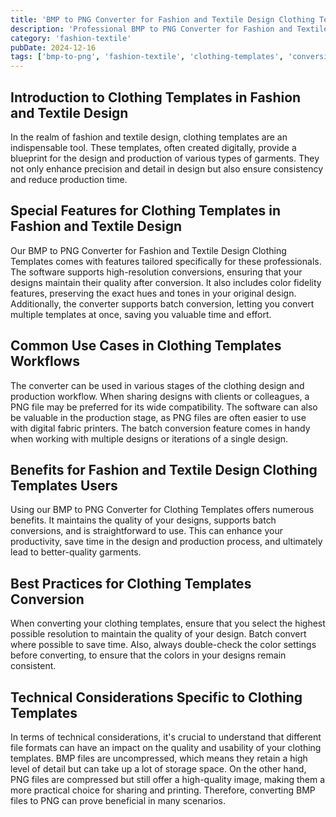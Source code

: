 ```yaml
---
title: 'BMP to PNG Converter for Fashion and Textile Design Clothing Templates'
description: 'Professional BMP to PNG Converter for Fashion and Textile Design Clothing Templates. Optimized for Fashion and Textile Design clothing templates workflows.'
category: 'fashion-textile'
pubDate: 2024-12-16
tags: ['bmp-to-png', 'fashion-textile', 'clothing-templates', 'conversion']
---
```


## Introduction to Clothing Templates in Fashion and Textile Design

In the realm of fashion and textile design, clothing templates are an indispensable tool. These templates, often created digitally, provide a blueprint for the design and production of various types of garments. They not only enhance precision and detail in design but also ensure consistency and reduce production time.

## Special Features for Clothing Templates in Fashion and Textile Design

Our BMP to PNG Converter for Fashion and Textile Design Clothing Templates comes with features tailored specifically for these professionals. The software supports high-resolution conversions, ensuring that your designs maintain their quality after conversion. It also includes color fidelity features, preserving the exact hues and tones in your original design. Additionally, the converter supports batch conversion, letting you convert multiple templates at once, saving you valuable time and effort.

## Common Use Cases in Clothing Templates Workflows

The converter can be used in various stages of the clothing design and production workflow. When sharing designs with clients or colleagues, a PNG file may be preferred for its wide compatibility. The software can also be valuable in the production stage, as PNG files are often easier to use with digital fabric printers. The batch conversion feature comes in handy when working with multiple designs or iterations of a single design.

## Benefits for Fashion and Textile Design Clothing Templates Users

Using our BMP to PNG Converter for Clothing Templates offers numerous benefits. It maintains the quality of your designs, supports batch conversions, and is straightforward to use. This can enhance your productivity, save time in the design and production process, and ultimately lead to better-quality garments.

## Best Practices for Clothing Templates Conversion

When converting your clothing templates, ensure that you select the highest possible resolution to maintain the quality of your design. Batch convert where possible to save time. Also, always double-check the color settings before converting, to ensure that the colors in your designs remain consistent.

## Technical Considerations Specific to Clothing Templates

In terms of technical considerations, it's crucial to understand that different file formats can have an impact on the quality and usability of your clothing templates. BMP files are uncompressed, which means they retain a high level of detail but can take up a lot of storage space. On the other hand, PNG files are compressed but still offer a high-quality image, making them a more practical choice for sharing and printing. Therefore, converting BMP files to PNG can prove beneficial in many scenarios.